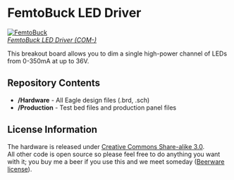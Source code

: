FemtoBuck LED Driver
===================

[![FemtoBuck](https://)  
*FemtoBuck LED Driver (COM-)*](https://www.sparkfun.com/products/)

This breakout board allows you to dim a single high-power channel of LEDs from 0-350mA at up to 36V.

Repository Contents
-------------------
* **/Hardware** - All Eagle design files (.brd, .sch)
* **/Production** - Test bed files and production panel files

License Information
-------------------
The hardware is released under [Creative Commons Share-alike 3.0](http://creativecommons.org/licenses/by-sa/3.0/).  
All other code is open source so please feel free to do anything you want with it; you buy me a beer if you use this and we meet someday ([Beerware license](http://en.wikipedia.org/wiki/Beerware)).
 
